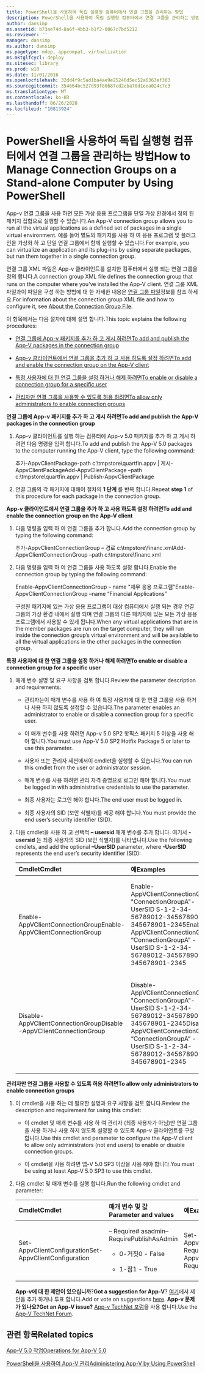 ```yaml
---
title: PowerShell을 사용하여 독립 실행형 컴퓨터에서 연결 그룹을 관리하는 방법
description: PowerShell을 사용하여 독립 실행형 컴퓨터에서 연결 그룹을 관리하는 방법
author: dansimp
ms.assetid: b73ae74d-8a6f-4bb3-b1f2-0067c7bd5212
ms.reviewer: ''
manager: dansimp
ms.author: dansimp
ms.pagetype: mdop, appcompat, virtualization
ms.mktglfcycl: deploy
ms.sitesec: library
ms.prod: w10
ms.date: 11/01/2016
ms.openlocfilehash: 32dd4f9c5ad1ba4ae9e25246d5ec52a6363ef303
ms.sourcegitcommit: 354664bc527d93f80687cd2eba70d1eea024c7c3
ms.translationtype: MT
ms.contentlocale: ko-KR
ms.lasthandoff: 06/26/2020
ms.locfileid: "10813924"
---
```

# <span data-ttu-id="0615f-103">PowerShell을 사용하여 독립 실행형 컴퓨터에서 연결 그룹을 관리하는 방법</span><span class="sxs-lookup"><span data-stu-id="0615f-103">How to Manage Connection Groups on a Stand-alone Computer by Using PowerShell</span></span>


<span data-ttu-id="0615f-104">App-v 연결 그룹을 사용 하면 모든 가상 응용 프로그램을 단일 가상 환경에서 정의 된 패키지 집합으로 실행할 수 있습니다.</span><span class="sxs-lookup"><span data-stu-id="0615f-104">An App-V connection group allows you to run all the virtual applications as a defined set of packages in a single virtual environment.</span></span> <span data-ttu-id="0615f-105">예를 들어 별도의 패키지를 사용 하 여 응용 프로그램 및 플러그 인을 가상화 하 고 단일 연결 그룹에서 함께 실행할 수 있습니다.</span><span class="sxs-lookup"><span data-stu-id="0615f-105">For example, you can virtualize an application and its plug-ins by using separate packages, but run them together in a single connection group.</span></span>

<span data-ttu-id="0615f-106">연결 그룹 XML 파일은 App-v 클라이언트를 설치한 컴퓨터에서 실행 되는 연결 그룹을 정의 합니다.</span><span class="sxs-lookup"><span data-stu-id="0615f-106">A connection group XML file defines the connection group that runs on the computer where you’ve installed the App-V client.</span></span> <span data-ttu-id="0615f-107">연결 그룹 XML 파일과이 파일을 구성 하는 방법에 대 한 자세한 내용은 [연결 그룹 파일](about-the-connection-group-file.md)정보를 참조 하세요.</span><span class="sxs-lookup"><span data-stu-id="0615f-107">For information about the connection group XML file and how to configure it, see [About the Connection Group File](about-the-connection-group-file.md).</span></span>

<span data-ttu-id="0615f-108">이 항목에서는 다음 절차에 대해 설명 합니다.</span><span class="sxs-lookup"><span data-stu-id="0615f-108">This topic explains the following procedures:</span></span>

-   [<span data-ttu-id="0615f-109">연결 그룹에 App-v 패키지를 추가 하 고 게시 하려면</span><span class="sxs-lookup"><span data-stu-id="0615f-109">To add and publish the App-V packages in the connection group</span></span>](#bkmk-add-pub-pkgs-in-cg)

-   [<span data-ttu-id="0615f-110">App-v 클라이언트에서 연결 그룹을 추가 하 고 사용 하도록 설정 하려면</span><span class="sxs-lookup"><span data-stu-id="0615f-110">To add and enable the connection group on the App-V client</span></span>](#bkmk-add-enable-cg-on-clt)

-   [<span data-ttu-id="0615f-111">특정 사용자에 대 한 연결 그룹을 설정 하거나 해제 하려면</span><span class="sxs-lookup"><span data-stu-id="0615f-111">To enable or disable a connection group for a specific user</span></span>](#bkmk-enable-cg-for-user-poshtopic)

-   [<span data-ttu-id="0615f-112">관리자만 연결 그룹을 사용할 수 있도록 허용 하려면</span><span class="sxs-lookup"><span data-stu-id="0615f-112">To allow only administrators to enable connection groups</span></span>](#bkmk-admin-only-posh-topic-cg)

<a href="" id="bkmk-add-pub-pkgs-in-cg"></a>**<span data-ttu-id="0615f-113">연결 그룹에 App-v 패키지를 추가 하 고 게시 하려면</span><span class="sxs-lookup"><span data-stu-id="0615f-113">To add and publish the App-V packages in the connection group</span></span>**

1.  <span data-ttu-id="0615f-114">App-v 클라이언트를 실행 하는 컴퓨터에 App-v 5.0 패키지를 추가 하 고 게시 하려면 다음 명령을 입력 합니다.</span><span class="sxs-lookup"><span data-stu-id="0615f-114">To add and publish the App-V 5.0 packages to the computer running the App-V client, type the following command:</span></span>

    <span data-ttu-id="0615f-115">추가-AppvClientPackage-path c:\\tmpstore\\quartfin.appv | 게시-AppvClientPackage</span><span class="sxs-lookup"><span data-stu-id="0615f-115">Add-AppvClientPackage –path c:\\tmpstore\\quartfin.appv | Publish-AppvClientPackage</span></span>

2.  <span data-ttu-id="0615f-116">연결 그룹의 각 패키지에 대해이 절차의 **1 단계** 를 반복 합니다.</span><span class="sxs-lookup"><span data-stu-id="0615f-116">Repeat **step 1** of this procedure for each package in the connection group.</span></span>

<a href="" id="bkmk-add-enable-cg-on-clt"></a>**<span data-ttu-id="0615f-117">App-v 클라이언트에서 연결 그룹을 추가 하 고 사용 하도록 설정 하려면</span><span class="sxs-lookup"><span data-stu-id="0615f-117">To add and enable the connection group on the App-V client</span></span>**

1.  <span data-ttu-id="0615f-118">다음 명령을 입력 하 여 연결 그룹을 추가 합니다.</span><span class="sxs-lookup"><span data-stu-id="0615f-118">Add the connection group by typing the following command:</span></span>

    <span data-ttu-id="0615f-119">추가-AppvClientConnectionGroup – 경로 c:\\tmpstore\\financ.xml</span><span class="sxs-lookup"><span data-stu-id="0615f-119">Add-AppvClientConnectionGroup –path c:\\tmpstore\\financ.xml</span></span>

2.  <span data-ttu-id="0615f-120">다음 명령을 입력 하 여 연결 그룹을 사용 하도록 설정 합니다.</span><span class="sxs-lookup"><span data-stu-id="0615f-120">Enable the connection group by typing the following command:</span></span>

    <span data-ttu-id="0615f-121">Enable-AppvClientConnectionGroup – name "재무 응용 프로그램"</span><span class="sxs-lookup"><span data-stu-id="0615f-121">Enable-AppvClientConnectionGroup –name “Financial Applications”</span></span>

    <span data-ttu-id="0615f-122">구성원 패키지에 있는 가상 응용 프로그램이 대상 컴퓨터에서 실행 되는 경우 연결 그룹의 가상 환경 내에서 실행 되며 연결 그룹의 다른 패키지에 있는 모든 가상 응용 프로그램에서 사용할 수 있게 됩니다.</span><span class="sxs-lookup"><span data-stu-id="0615f-122">When any virtual applications that are in the member packages are run on the target computer, they will run inside the connection group’s virtual environment and will be available to all the virtual applications in the other packages in the connection group.</span></span>

<a href="" id="bkmk-enable-cg-for-user-poshtopic"></a>**<span data-ttu-id="0615f-123">특정 사용자에 대 한 연결 그룹을 설정 하거나 해제 하려면</span><span class="sxs-lookup"><span data-stu-id="0615f-123">To enable or disable a connection group for a specific user</span></span>**

1.  <span data-ttu-id="0615f-124">매개 변수 설명 및 요구 사항을 검토 합니다.</span><span class="sxs-lookup"><span data-stu-id="0615f-124">Review the parameter description and requirements:</span></span>

    -   <span data-ttu-id="0615f-125">관리자는이 매개 변수를 사용 하 여 특정 사용자에 대 한 연결 그룹을 사용 하거나 사용 하지 않도록 설정할 수 있습니다.</span><span class="sxs-lookup"><span data-stu-id="0615f-125">The parameter enables an administrator to enable or disable a connection group for a specific user.</span></span>

    -   <span data-ttu-id="0615f-126">이 매개 변수를 사용 하려면 App-v 5.0 SP2 핫픽스 패키지 5 이상을 사용 해야 합니다.</span><span class="sxs-lookup"><span data-stu-id="0615f-126">You must use App-V 5.0 SP2 Hotfix Package 5 or later to use this parameter.</span></span>

    -   <span data-ttu-id="0615f-127">사용자 또는 관리자 세션에서이 cmdlet을 실행할 수 있습니다.</span><span class="sxs-lookup"><span data-stu-id="0615f-127">You can run this cmdlet from the user or administrator session.</span></span>

    -   <span data-ttu-id="0615f-128">매개 변수를 사용 하려면 관리 자격 증명으로 로그인 해야 합니다.</span><span class="sxs-lookup"><span data-stu-id="0615f-128">You must be logged in with administrative credentials to use the parameter.</span></span>

    -   <span data-ttu-id="0615f-129">최종 사용자는 로그인 해야 합니다.</span><span class="sxs-lookup"><span data-stu-id="0615f-129">The end user must be logged in.</span></span>

    -   <span data-ttu-id="0615f-130">최종 사용자의 SID (보안 식별자)를 제공 해야 합니다.</span><span class="sxs-lookup"><span data-stu-id="0615f-130">You must provide the end user’s security identifier (SID).</span></span>

2.  <span data-ttu-id="0615f-131">다음 cmdlet을 사용 하 고 선택적 **– usersid** 매개 변수를 추가 합니다. 여기서 **-usersid** 는 최종 사용자의 SID (보안 식별자)를 나타냅니다.</span><span class="sxs-lookup"><span data-stu-id="0615f-131">Use the following cmdlets, and add the optional **–UserSID** parameter, where **-UserSID** represents the end user’s security identifier (SID):</span></span>

    <table>
    <colgroup>
    <col width="50%" />
    <col width="50%" />
    </colgroup>
    <thead>
    <tr class="header">
    <th align="left"><span data-ttu-id="0615f-132">Cmdlet</span><span class="sxs-lookup"><span data-stu-id="0615f-132">Cmdlet</span></span></th>
    <th align="left"><span data-ttu-id="0615f-133">예</span><span class="sxs-lookup"><span data-stu-id="0615f-133">Examples</span></span></th>
    </tr>
    </thead>
    <tbody>
    <tr class="odd">
    <td align="left"><p><span data-ttu-id="0615f-134">Enable-AppVClientConnectionGroup</span><span class="sxs-lookup"><span data-stu-id="0615f-134">Enable-AppVClientConnectionGroup</span></span></p></td>
    <td align="left"><p><span data-ttu-id="0615f-135">Enable-AppVClientConnectionGroup "ConnectionGroupA"-UserSID S-1-2-34-56789012-3456789012-345678901-2345</span><span class="sxs-lookup"><span data-stu-id="0615f-135">Enable-AppVClientConnectionGroup “ConnectionGroupA” -UserSID S-1-2-34-56789012-3456789012-345678901-2345</span></span></p></td>
    </tr>
    <tr class="even">
    <td align="left"><p><span data-ttu-id="0615f-136">Disable-AppVClientConnectionGroup</span><span class="sxs-lookup"><span data-stu-id="0615f-136">Disable -AppVClientConnectionGroup</span></span></p></td>
    <td align="left"><p><span data-ttu-id="0615f-137">Disable-AppVClientConnectionGroup "ConnectionGroupA"-UserSID S-1-2-34-56789012-3456789012-345678901-2345</span><span class="sxs-lookup"><span data-stu-id="0615f-137">Disable -AppVClientConnectionGroup “ConnectionGroupA” -UserSID S-1-2-34-56789012-3456789012-345678901-2345</span></span></p></td>
    </tr>
    </tbody>
    </table>

<a href="" id="bkmk-admin-only-posh-topic-cg"></a>**<span data-ttu-id="0615f-138">관리자만 연결 그룹을 사용할 수 있도록 허용 하려면</span><span class="sxs-lookup"><span data-stu-id="0615f-138">To allow only administrators to enable connection groups</span></span>**

1.  <span data-ttu-id="0615f-139">이 cmdlet을 사용 하는 데 필요한 설명과 요구 사항을 검토 합니다.</span><span class="sxs-lookup"><span data-stu-id="0615f-139">Review the description and requirement for using this cmdlet:</span></span>

    -   <span data-ttu-id="0615f-140">이 cmdlet 및 매개 변수를 사용 하 여 관리자 (최종 사용자가 아님)만 연결 그룹을 사용 하거나 사용 하지 않도록 설정할 수 있도록 App-v 클라이언트를 구성 합니다.</span><span class="sxs-lookup"><span data-stu-id="0615f-140">Use this cmdlet and parameter to configure the App-V client to allow only administrators (not end users) to enable or disable connection groups.</span></span>

    -   <span data-ttu-id="0615f-141">이 cmdlet을 사용 하려면 앱-V 5.0 SP3 이상을 사용 해야 합니다.</span><span class="sxs-lookup"><span data-stu-id="0615f-141">You must be using at least App-V 5.0 SP3 to use this cmdlet.</span></span>

2.  <span data-ttu-id="0615f-142">다음 cmdlet 및 매개 변수를 실행 합니다.</span><span class="sxs-lookup"><span data-stu-id="0615f-142">Run the following cmdlet and parameter:</span></span>

    <table>
    <colgroup>
    <col width="33%" />
    <col width="33%" />
    <col width="33%" />
    </colgroup>
    <thead>
    <tr class="header">
    <th align="left"><span data-ttu-id="0615f-143">Cmdlet</span><span class="sxs-lookup"><span data-stu-id="0615f-143">Cmdlet</span></span></th>
    <th align="left"><span data-ttu-id="0615f-144">매개 변수 및 값</span><span class="sxs-lookup"><span data-stu-id="0615f-144">Parameter and values</span></span></th>
    <th align="left"><span data-ttu-id="0615f-145">예</span><span class="sxs-lookup"><span data-stu-id="0615f-145">Example</span></span></th>
    </tr>
    </thead>
    <tbody>
    <tr class="odd">
    <td align="left"><p><span data-ttu-id="0615f-146">Set-AppvClientConfiguration</span><span class="sxs-lookup"><span data-stu-id="0615f-146">Set-AppvClientConfiguration</span></span></p></td>
    <td align="left"><p><span data-ttu-id="0615f-147">– Require# asadmin</span><span class="sxs-lookup"><span data-stu-id="0615f-147">–RequirePublishAsAdmin</span></span></p>
    <ul>
    <li><p><span data-ttu-id="0615f-148">0-거짓</span><span class="sxs-lookup"><span data-stu-id="0615f-148">0 - False</span></span></p></li>
    <li><p><span data-ttu-id="0615f-149">1-참</span><span class="sxs-lookup"><span data-stu-id="0615f-149">1 - True</span></span></p></li>
    </ul></td>
    <td align="left"><p><span data-ttu-id="0615f-150">Set-AppvClientConfiguration-RequirePublishAsAdmin1</span><span class="sxs-lookup"><span data-stu-id="0615f-150">Set-AppvClientConfiguration –RequirePublishAsAdmin1</span></span></p></td>
    </tr>
    </tbody>
    </table>

    <span data-ttu-id="0615f-151">**App-v에 대 한 제안이 있으십니까**?</span><span class="sxs-lookup"><span data-stu-id="0615f-151">**Got a suggestion for App-V**?</span></span> <span data-ttu-id="0615f-152">[여기](http://appv.uservoice.com/forums/280448-microsoft-application-virtualization)에서 제안을 추가 하거나 투표 합니다.</span><span class="sxs-lookup"><span data-stu-id="0615f-152">Add or vote on suggestions [here](http://appv.uservoice.com/forums/280448-microsoft-application-virtualization).</span></span> **<span data-ttu-id="0615f-153">App-v 문제가 있나요?</span><span class="sxs-lookup"><span data-stu-id="0615f-153">Got an App-V issue?</span></span>** <span data-ttu-id="0615f-154">[App-v TechNet 포럼](https://social.technet.microsoft.com/Forums/home?forum=mdopappv)을 사용 합니다.</span><span class="sxs-lookup"><span data-stu-id="0615f-154">Use the [App-V TechNet Forum](https://social.technet.microsoft.com/Forums/home?forum=mdopappv).</span></span>

## <span data-ttu-id="0615f-155">관련 항목</span><span class="sxs-lookup"><span data-stu-id="0615f-155">Related topics</span></span>


[<span data-ttu-id="0615f-156">App-V 5.0 작업</span><span class="sxs-lookup"><span data-stu-id="0615f-156">Operations for App-V 5.0</span></span>](operations-for-app-v-50.md)

[<span data-ttu-id="0615f-157">PowerShell을 사용하여 App-V 관리</span><span class="sxs-lookup"><span data-stu-id="0615f-157">Administering App-V by Using PowerShell</span></span>](administering-app-v-by-using-powershell.md)

 

 





